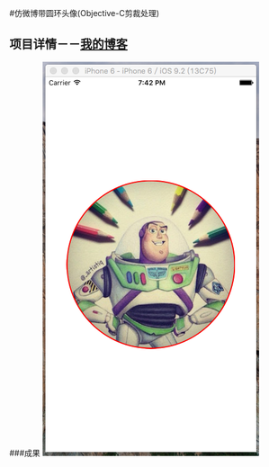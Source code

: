 #仿微博带圆环头像(Objective-C剪裁处理)

## 项目详情－－[我的博客](http://www.jianshu.com/p/984cc5fca8f9)

###成果
![](https://github.com/OneBuzz/ImageCropping/raw/master/1.png) 
